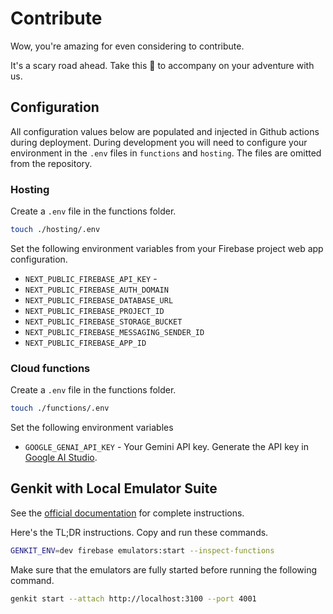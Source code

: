# Contribute

Wow, you're amazing for even considering to contribute.

It's a scary road ahead. Take this 🦄 to accompany on your adventure with us.

## Configuration

All configuration values below are populated and injected in Github actions during
deployment. During development you will need to configure your environment in the
`.env` files in `functions` and `hosting`. The files are omitted from the repository.

### Hosting

Create a `.env` file in the functions folder.

```sh
touch ./hosting/.env
```

Set the following environment variables from your Firebase project web app configuration.

- `NEXT_PUBLIC_FIREBASE_API_KEY` -
- `NEXT_PUBLIC_FIREBASE_AUTH_DOMAIN`
- `NEXT_PUBLIC_FIREBASE_DATABASE_URL`
- `NEXT_PUBLIC_FIREBASE_PROJECT_ID`
- `NEXT_PUBLIC_FIREBASE_STORAGE_BUCKET`
- `NEXT_PUBLIC_FIREBASE_MESSAGING_SENDER_ID`
- `NEXT_PUBLIC_FIREBASE_APP_ID`

### Cloud functions

Create a `.env` file in the functions folder.

```sh
touch ./functions/.env
```

Set the following environment variables

- `GOOGLE_GENAI_API_KEY` - Your Gemini API key. Generate the API key in [Google AI Studio](https://aistudio.google.com/app/apikey).

## Genkit with Local Emulator Suite

See the [official documentation](https://firebase.google.com/docs/genkit/firebase#developing_using_firebase_local_emulator_suite) for complete instructions.

Here's the TL;DR instructions. Copy and run these commands.

```sh
GENKIT_ENV=dev firebase emulators:start --inspect-functions
```

Make sure that the emulators are fully started before running the following command.

```sh
genkit start --attach http://localhost:3100 --port 4001
```
